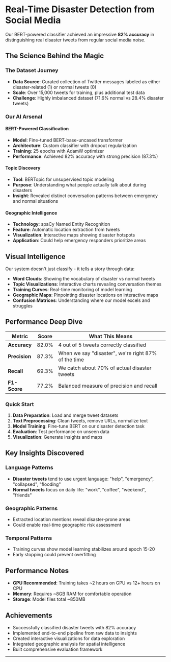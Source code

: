 # Real-Time Disaster Detection from Social Media

Our BERT-powered classifier achieved an impressive **82% accuracy** in distinguishing real disaster tweets from regular social media noise.

## The Science Behind the Magic

### The Dataset Journey
- **Data Source**: Curated collection of Twitter messages labeled as either disaster-related (1) or normal tweets (0)
- **Scale**: Over 15,000 tweets for training, plus additional test data
- **Challenge**: Highly imbalanced dataset (71.6% normal vs 28.4% disaster tweets)

### Our AI Arsenal

#### **BERT-Powered Classification**
- **Model**: Fine-tuned BERT-base-uncased transformer
- **Architecture**: Custom classifier with dropout regularization
- **Training**: 25 epochs with AdamW optimizer
- **Performance**: Achieved 82% accuracy with strong precision (87.3%)

#### **Topic Discovery**
- **Tool**: BERTopic for unsupervised topic modeling
- **Purpose**: Understanding what people actually talk about during disasters
- **Insight**: Revealed distinct conversation patterns between emergency and normal situations

#### **Geographic Intelligence**
- **Technology**: spaCy Named Entity Recognition
- **Feature**: Automatic location extraction from tweets
- **Visualization**: Interactive maps showing disaster hotspots
- **Application**: Could help emergency responders prioritize areas

## Visual Intelligence

Our system doesn't just classify - it tells a story through data:

- **Word Clouds**: Showing the vocabulary of disaster vs normal tweets
- **Topic Visualizations**: Interactive charts revealing conversation themes  
- **Training Curves**: Real-time monitoring of model learning
- **Geographic Maps**: Pinpointing disaster locations on interactive maps
- **Confusion Matrices**: Understanding where our model excels and struggles

## Performance Deep Dive

| Metric | Score | What This Means |
|--------|-------|-----------------|
| **Accuracy** | 82.0% | 4 out of 5 tweets correctly classified |
| **Precision** | 87.3% | When we say "disaster", we're right 87% of the time |
| **Recall** | 69.3% | We catch about 70% of actual disaster tweets |
| **F1-Score** | 77.2% | Balanced measure of precision and recall |


### Quick Start
1. **Data Preparation**: Load and merge tweet datasets
2. **Text Preprocessing**: Clean tweets, remove URLs, normalize text
3. **Model Training**: Fine-tune BERT on our disaster detection task
4. **Evaluation**: Test performance on unseen data
5. **Visualization**: Generate insights and maps

## Key Insights Discovered

### Language Patterns
- **Disaster tweets** tend to use urgent language: "help", "emergency", "collapsed", "flooding"
- **Normal tweets** focus on daily life: "work", "coffee", "weekend", "friends"

### Geographic Patterns  
- Extracted location mentions reveal disaster-prone areas
- Could enable real-time geographic risk assessment

### Temporal Patterns
- Training curves show model learning stabilizes around epoch 15-20
- Early stopping could prevent overfitting


## Performance Notes

- **GPU Recommended**: Training takes ~2 hours on GPU vs 12+ hours on CPU
- **Memory**: Requires ~8GB RAM for comfortable operation
- **Storage**: Model files total ~850MB

## Achievements

- Successfully classified disaster tweets with 82% accuracy
- Implemented end-to-end pipeline from raw data to insights
- Created interactive visualizations for data exploration
- Integrated geographic analysis for spatial intelligence
- Built comprehensive evaluation framework

---